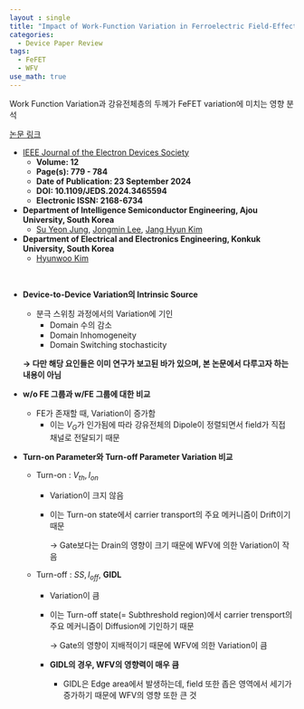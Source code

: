 ```yaml
---
layout : single
title: "Impact of Work-Function Variation in Ferroelectric Field-Effect Transistor"
categories: 
  - Device Paper Review
tags:
  - FeFET
  - WFV    
use_math: true
---
```


Work Function Variation과 강유전체층의 두께가 FeFET variation에 미치는 영향 분석          

[논문 링크](https://ieeexplore.ieee.org/document/10685408)  

- [IEEE Journal of the Electron Devices Society](https://ieeexplore.ieee.org/xpl/RecentIssue.jsp?punumber=6245494)   
  - **Volume: 12**   
  - **Page(s): 779 - 784**   
  - **Date of Publication: 23 September 2024**   
  - **DOI: 10.1109/JEDS.2024.3465594**   
  - **Electronic ISSN: 2168-6734**   
- **Department of Intelligence Semiconductor Engineering, Ajou University, South Korea**     
  - [Su Yeon Jung](https://ieeexplore.ieee.org/author/195476707515700), [Jongmin Lee](https://ieeexplore.ieee.org/author/37085676301), [Jang Hyun Kim](https://ieeexplore.ieee.org/author/37600780000)    
- **Department of Electrical and Electronics Engineering, Konkuk University, South Korea**    
  - [Hyunwoo Kim](https://ieeexplore.ieee.org/author/38200837800)   

&nbsp;

- **Device-to-Device Variation의 Intrinsic Source**
    - 분극 스위칭 과정에서의 Variation에 기인
        - Domain 수의 감소
        - Domain Inhomogeneity
        - Domain Switching stochasticity
    
    **→ 다만 해당 요인들은 이미 연구가 보고된 바가 있으며, 본 논문에서 다루고자 하는 내용이 아님**
    
- **w/o FE 그룹과 w/FE 그룹에 대한 비교**
    - FE가 존재할 때, Variation이 증가함
        - 이는 $V_G$가 인가됨에 따라 강유전체의 Dipole이 정렬되면서 field가 직접 채널로 전달되기 때문
- **Turn-on Parameter와 Turn-off Parameter Variation 비교**
    - Turn-on : $V_{th}, I_{on}$
        - Variation이 크지 않음
        - 이는 Turn-on state에서 carrier transport의 주요 메커니즘이 Drift이기 때문
            
            → Gate보다는 Drain의 영향이 크기 때문에 WFV에 의한 Variation이 작음    
            
    - Turn-off : $SS, I_{off}$, **GIDL**
        - Variation이 큼
        - 이는 Turn-off state(= Subthreshold region)에서 carrier trensport의 주요  메커니즘이 Diffusion에 기인하기 때문
            
            → Gate의 영향이 지배적이기 때문에 WFV에 의한 Variation이 큼   
            
        - **GIDL의 경우, WFV의 영향력이 매우 큼**
            - GIDL은 Edge area에서 발생하는데, field 또한 좁은 영역에서 세기가 증가하기 때문에 WFV의 영향 또한 큰 것

&nbsp;
